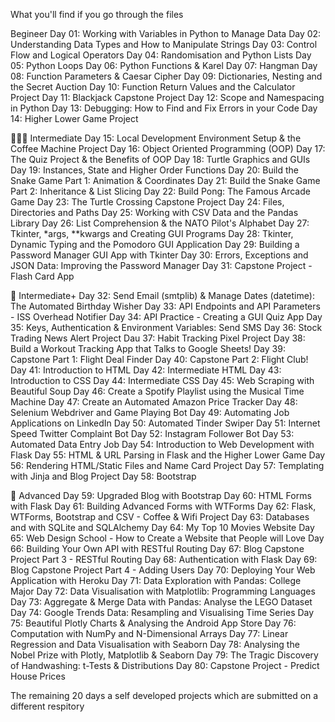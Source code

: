 What you'll find if you go through the files

Begineer 
Day 01: Working with Variables in Python to Manage Data
Day 02: Understanding Data Types and How to Manipulate Strings
Day 03: Control Flow and Logical Operators
Day 04: Randomisation and Python Lists
Day 05: Python Loops
Day 06: Python Functions & Karel
Day 07: Hangman
Day 08: Function Parameters & Caesar Cipher
Day 09: Dictionaries, Nesting and the Secret Auction
Day 10: Function Return Values and the Calculator Project
Day 11: Blackjack Capstone Project
Day 12: Scope and Namespacing in Python
Day 13: Debugging: How to Find and Fix Errors in your Code
Day 14: Higher Lower Game Project

🏋🏻‍♂️ Intermediate
Day 15: Local Development Environment Setup & the Coffee Machine Project
Day 16: Object Oriented Programming (OOP)
Day 17: The Quiz Project & the Benefits of OOP
Day 18: Turtle Graphics and GUIs
Day 19: Instances, State and Higher Order Functions
Day 20: Build the Snake Game Part 1: Animation & Coordinates
Day 21: Build the Snake Game Part 2: Inheritance & List Slicing
Day 22: Build Pong: The Famous Arcade Game
Day 23: The Turtle Crossing Capstone Project
Day 24: Files, Directories and Paths
Day 25: Working with CSV Data and the Pandas Library
Day 26: List Comprehension & the NATO Pilot's Alphabet
Day 27: Tkinter, *args, **kwargs and Creating GUI Programs
Day 28: Tkinter, Dynamic Typing and the Pomodoro GUI Application
Day 29: Building a Password Manager GUI App with Tkinter
Day 30: Errors, Exceptions and JSON Data: Improving the Password Manager
Day 31: Capstone Project - Flash Card App

💪 Intermediate+
Day 32: Send Email (smtplib) & Manage Dates (datetime): The Automated Birthday Wisher
Day 33: API Endpoints and API Parameters - ISS Overhead Notifier
Day 34: API Practice - Creating a GUI Quiz App
Day 35: Keys, Authentication & Environment Variables: Send SMS
Day 36: Stock Trading News Alert Project
Dau 37: Habit Tracking Pixel Project
Day 38: Build a Workout Tracking App that Talks to Google Sheets!
Day 39: Capstone Part 1: Flight Deal Finder
Day 40: Capstone Part 2: Flight Club!
Day 41: Introduction to HTML
Day 42: Intermediate HTML
Day 43: Introduction to CSS
Day 44: Intermediate CSS
Day 45: Web Scraping with Beautiful Soup
Day 46: Create a Spotify Playlist using the Musical Time Machine
Day 47: Create an Automated Amazon Price Tracker
Day 48: Selenium Webdriver and Game Playing Bot
Day 49: Automating Job Applications on LinkedIn
Day 50: Automated Tinder Swiper
Day 51: Internet Speed Twitter Complaint Bot
Day 52: Instagram Follower Bot
Day 53: Automated Data Entry Job
Day 54: Introduction to Web Development with Flask
Day 55: HTML & URL Parsing in Flask and the Higher Lower Game
Day 56: Rendering HTML/Static Files and Name Card Project
Day 57: Templating with Jinja and Blog Project
Day 58: Bootstrap

🚀 Advanced
Day 59: Upgraded Blog with Bootstrap
Day 60: HTML Forms with Flask
Day 61: Building Advanced Forms with WTForms
Day 62: Flask, WTForms, Bootstrap and CSV - Coffee & Wifi Project
Day 63: Databases and with SQLite and SQLAlchemy
Day 64: My Top 10 Movies Website
Day 65: Web Design School - How to Create a Website that People will Love
Day 66: Building Your Own API with RESTful Routing
Day 67: Blog Capstone Project Part 3 - RESTful Routing
Day 68: Authentication with Flask
Day 69: Blog Capstone Project Part 4 - Adding Users
Day 70: Deploying Your Web Application with Heroku
Day 71: Data Exploration with Pandas: College Major
Day 72: Data Visualisation with Matplotlib: Programming Languages
Day 73: Aggregate & Merge Data with Pandas: Analyse the LEGO Dataset
Day 74: Google Trends Data: Resampling and Visualising Time Series
Day 75: Beautiful Plotly Charts & Analysing the Android App Store
Day 76: Computation with NumPy and N-Dimensional Arrays
Day 77: Linear Regression and Data Visualisation with Seaborn
Day 78: Analysing the Nobel Prize with Plotly, Matplotlib & Seaborn
Day 79: The Tragic Discovery of Handwashing: t-Tests & Distributions
Day 80: Capstone Project - Predict House Prices

The remaining 20 days a self developed projects which are submitted on a different respitory 
